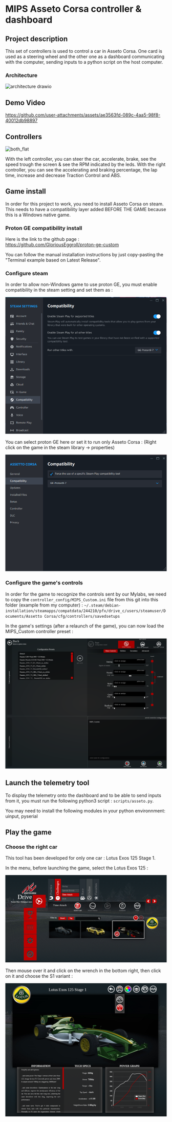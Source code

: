 # MIPS Asseto Corsa controller & dashboard

## Project description

This set of controllers is used to control a car in Asseto Corsa. One card is used as a steering wheel and the other one as a dashboard communicating with the computer, sending inputs to a python script on the host computer.

### Architecture 

![architecture drawio](https://github.com/user-attachments/assets/c04697f2-c1f2-45e6-b04f-f88b6537fd67)




## Demo Video

https://github.com/user-attachments/assets/ae3563fd-089c-4aa5-98f8-40012db98897




## Controllers

![both_flat](https://github.com/user-attachments/assets/d53b588e-3de5-4c34-bdfd-3197c1a288be)

With the left controller, you can steer the car, accelerate, brake, see the speed trough the screen & see the RPM indicated by the leds.
With the right controller, you can see the accelerating and braking percentage, the lap time, increase and decrease Traction Control and ABS.




## Game install

In order for this project to work, you need to install Asseto Corsa on steam. This needs to have a compatibility layer added BEFORE THE GAME because this is a Windows native game.

### Proton GE compatibility install 

Here is the link to the github page : https://github.com/GloriousEggroll/proton-ge-custom

You can follow the manual installation instructions by just copy-pasting the "Terminal example based on Latest Release".

### Configure steam

In order to allow non-Windows game to use proton GE, you must enable compatibility in the steam setting and set them as : 

![alt text](Readme_Images/Steam_Config.png)

You can select proton GE here or set it to run only Asseto Corsa : (Right click on the game in the steam library -> properties)

![alt text](Readme_Images/Asseto_Corsa_config.png)


### Configure the game's controls 

In order for the game to recognize the controls sent by our Mylabs, we need to copy the `controller_config/MIPS_Custom.ini` file from this git into this folder (example from my computer) : `~/.steam/debian-installation/steamapps/compatdata/244210/pfx/drive_c/users/steamuser/Documents/Assetto Corsa/cfg/controllers/savedsetups`


In the game's settings (after a relaunch of the game), you can now load the MIPS_Custom controller preset : 

![alt text](Readme_Images/Asseto_Control_Config.png)



## Launch the telemetry tool

To display the telemetry onto the dashboard and to be able to send inputs from it, you must run the following python3 script : `scripts/asseto.py`.

You may need to install the following modules in your python environnment: uinput, pyserial

## Play the game

### Choose the right car

This tool has been developed for only one car : Lotus Exos 125 Stage 1.

In the menu, before launching the game, select the Lotus Exos 125 : 

![alt text](Readme_Images/Lotus_Exos.png)

Then mouse over it and click on the wrench in the bottom right, then click on it and choose the S1 variant : 

![alt text](Readme_Images/Lotus_Exos_S1.png)
